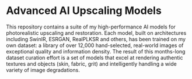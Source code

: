 # Advanced AI Upscaling Models
This repository contains a suite of my high-performance AI models for photorealistic upscaling and restoration. Each model, built on architectures including SwinIR, ESRGAN, RealPLKSR and others, has been trained on my own dataset: a library of over 12,000 hand-selected, real-world images of exceptional quality and information density. The result of this months-long dataset curation effort is a set of models that excel at rendering authentic textures and objects (skin, fabric, grit) and intelligently handling a wide variety of image degradations.
